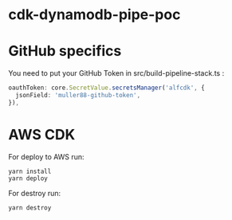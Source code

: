 # cdk-dynamodb-pipe-poc

# GitHub specifics

You need to put your GitHub Token in src/build-pipeline-stack.ts :

```ts
oauthToken: core.SecretValue.secretsManager('alfcdk', {
  jsonField: 'muller88-github-token',
}),
```

# AWS CDK

For deploy to AWS run:

```
yarn install
yarn deploy
```

For destroy run:

```
yarn destroy
```
